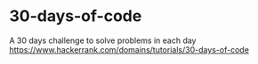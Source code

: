 # 30-days-of-code
A 30 days challenge to solve problems in each day 
https://www.hackerrank.com/domains/tutorials/30-days-of-code
